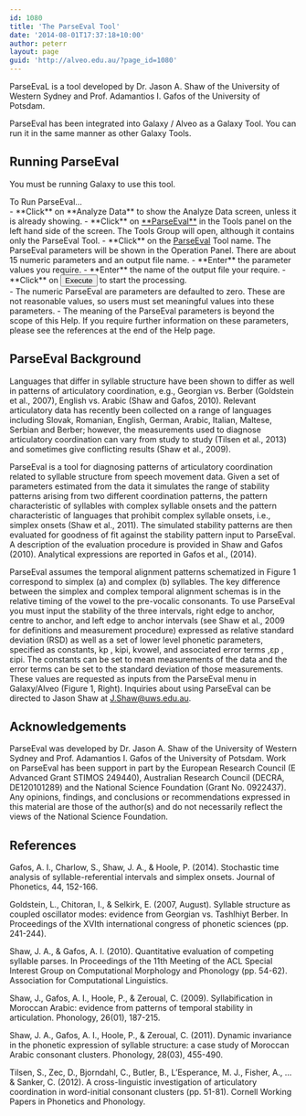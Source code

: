 ```yaml
---
id: 1080
title: 'The ParseEval Tool'
date: '2014-08-01T17:37:18+10:00'
author: peterr
layout: page
guid: 'http://alveo.edu.au/?page_id=1080'
---
```


ParseEvaL is a tool developed by Dr. Jason A. Shaw of the University of Western Sydney and Prof. Adamantios I. Gafos of the University of Potsdam.

ParseEval has been integrated into Galaxy / Alveo as a Galaxy Tool. You can run it in the same manner as other Galaxy Tools.

## **Running ParseEval**

You must be running Galaxy to use this tool.

<section class="panel panel-default instructions"><div class="panel-title">To Run ParseEval…</div><div class="panel-body">- **Click** on **Analyze Data** to show the Analyze Data screen, unless it is already showing.
- **Click** on <u>**ParseEval**</u> in the Tools panel on the left hand side of the screen. The Tools Group will open, although it contains only the ParseEval Tool.
- **Click** on the <u>ParseEval</u> Tool name. The ParseEval parameters will be shown in the Operation Panel. There are about 15 numeric parameters and an output file name.
- **Enter** the parameter values you require.
- **Enter** the name of the output file your require.
- **Click** on <button class="btn btn-primary" type="button">Execute</button> to start the processing.

</div></section>- The numeric ParseEval are parameters are defaulted to zero. These are not reasonable values, so users must set meaningful values into these parameters.
- The meaning of the ParseEval parameters is beyond the scope of this Help. If you require further information on these parameters, please see the references at the end of the Help page.

## **ParseEval Background**

Languages that differ in syllable structure have been shown to differ as well in patterns of articulatory coordination, e.g., Georgian vs. Berber (Goldstein et al., 2007), English vs. Arabic (Shaw and Gafos, 2010). Relevant articulatory data has recently been collected on a range of languages including Slovak, Romanian, English, German, Arabic, Italian, Maltese, Serbian and Berber; however, the measurements used to diagnose articulatory coordination can vary from study to study (Tilsen et al., 2013) and sometimes give conflicting results (Shaw et al., 2009).

ParseEval is a tool for diagnosing patterns of articulatory coordination related to syllable structure from speech movement data. Given a set of parameters estimated from the data it simulates the range of stability patterns arising from two different coordination patterns, the pattern characteristic of syllables with complex syllable onsets and the pattern characteristic of languages that prohibit complex syllable onsets, i.e., simplex onsets (Shaw et al., 2011). The simulated stability patterns are then evaluated for goodness of fit against the stability pattern input to ParseEval. A description of the evaluation procedure is provided in Shaw and Gafos (2010). Analytical expressions are reported in Gafos et al., (2014).

ParseEval assumes the temporal alignment patterns schematized in Figure 1 correspond to simplex (a) and complex (b) syllables. The key difference between the simplex and complex temporal alignment schemas is in the relative timing of the vowel to the pre-vocalic consonants. To use ParseEval you must input the stability of the three intervals, right edge to anchor, centre to anchor, and left edge to anchor intervals (see Shaw et al., 2009 for definitions and measurement procedure) expressed as relative standard deviation (RSD) as well as a set of lower level phonetic parameters, specified as constants, kp , kipi, kvowel, and associated error terms ,ɛp , ɛipi. The constants can be set to mean measurements of the data and the error terms can be set to the standard deviation of those measurements. These values are requested as inputs from the ParseEval menu in Galaxy/Alveo (Figure 1, Right). Inquiries about using ParseEval can be directed to Jason Shaw at J.Shaw@uws.edu.au.

## **Acknowledgements** 

ParseEval was developed by Dr. Jason A. Shaw of the University of Western Sydney and Prof. Adamantios I. Gafos of the University of Potsdam. Work on ParseEval has been support in part by the European Research Council (E Advanced Grant STIMOS 249440), Australian Research Council (DECRA, DE120101289) and the National Science Foundation (Grant No. 0922437). Any opinions, findings, and conclusions or recommendations expressed in this material are those of the author(s) and do not necessarily reflect the views of the National Science Foundation.

## **References**

Gafos, A. I., Charlow, S., Shaw, J. A., &amp; Hoole, P. (2014). Stochastic time analysis of syllable-referential intervals and simplex onsets. Journal of Phonetics, 44, 152-166.

Goldstein, L., Chitoran, I., &amp; Selkirk, E. (2007, August). Syllable structure as coupled oscillator modes: evidence from Georgian vs. Tashlhiyt Berber. In Proceedings of the XVIth international congress of phonetic sciences (pp. 241-244).

Shaw, J. A., &amp; Gafos, A. I. (2010). Quantitative evaluation of competing syllable parses. In Proceedings of the 11th Meeting of the ACL Special Interest Group on Computational Morphology and Phonology (pp. 54-62). Association for Computational Linguistics.

Shaw, J., Gafos, A. I., Hoole, P., &amp; Zeroual, C. (2009). Syllabification in Moroccan Arabic: evidence from patterns of temporal stability in articulation. Phonology, 26(01), 187-215.

Shaw, J. A., Gafos, A. I., Hoole, P., &amp; Zeroual, C. (2011). Dynamic invariance in the phonetic expression of syllable structure: a case study of Moroccan Arabic consonant clusters. Phonology, 28(03), 455-490.

Tilsen, S., Zec, D., Bjorndahl, C., Butler, B., L’Esperance, M. J., Fisher, A., … &amp; Sanker, C. (2012). A cross-linguistic investigation of articulatory coordination in word-initial consonant clusters (pp. 51-81). Cornell Working Papers in Phonetics and Phonology.